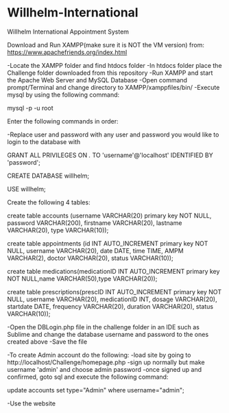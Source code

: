 # Willhelm-International
Willhelm International Appointment System

Download and Run XAMPP(make sure it is NOT the VM version) from:
https://www.apachefriends.org/index.html

-Locate the XAMPP folder and find htdocs folder
-In htdocs folder place the Challenge folder downloaded from this repository
-Run XAMPP and start the Apache Web Server and MySQL Database
-Open command prompt/Terminal and change directory to XAMPP/xamppfiles/bin/
-Execute mysql by using the following command:

mysql -p -u root


Enter the following commands in order:

-Replace user and password with any user and password you would like to login to the database with

GRANT ALL PRIVILEGES ON *.* TO 'username'@'localhost' IDENTIFIED BY 'password';

CREATE DATABASE willhelm;

USE willhelm;




Create the following 4 tables:

create table accounts (username VARCHAR(20) primary key NOT NULL, password VARCHAR(200), firstname VARCHAR(20), lastname VARCHAR(20), type VARCHAR(10));

create table appointments (id INT AUTO_INCREMENT primary key NOT NULL, username VARCHAR(20), date DATE, time TIME, AMPM VARCHAR(2), doctor VARCHAR(20), status VARCHAR(10));

create table medications(medicationID INT AUTO_INCREMENT primary key NOT NULL,name VARCHAR(50),type VARCHAR(20));

create table prescriptions(prescID INT AUTO_INCREMENT primary key NOT NULL, username VARCHAR(20), medicationID INT, dosage VARCHAR(20), startdate DATE, frequency VARCHAR(20), duration VARCHAR(20), status VARCHAR(10));




-Open the DBLogin.php file in the challenge folder in an IDE such as Sublime and change the database username and password to the ones created above
-Save the file




-To create Admin account do the following:
-load site by going to http://localhost/Challenge/homepage.php
-sign up normally but make username 'admin' and choose admin password
-once signed up and confirmed, goto sql and execute the following command:

update accounts set type="Admin" where username="admin";



-Use the website 
